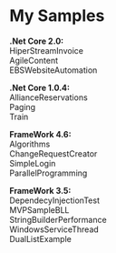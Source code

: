 # My Samples

<p><b>.Net Core 2.0:</b><br/> 
HiperStreamInvoice <br/>
AgileContent  <br/>
EBSWebsiteAutomation</p>
<p><b>.Net Core 1.0.4:</b><br/>
AllianceReservations<br/>
Paging<br/>
Train</p>

<p><b>FrameWork 4.6:</b><br/>
Algorithms<br/>
ChangeRequestCreator<br/>
SimpleLogin</br>
ParallelProgramming</p>

<p><b>FrameWork 3.5:</b><br/>
DependecyInjectionTest<br/>
MVPSampleBLL<br/>
StringBuilderPerformance<br/>
WindowsServiceThread<br/>
DualListExample</p>
